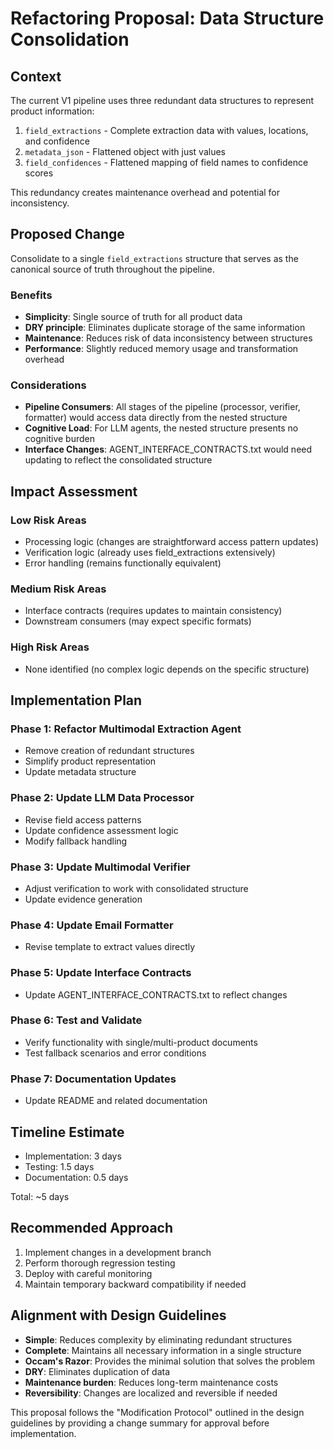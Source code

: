 # Refactoring Proposal: Data Structure Consolidation

## Context

The current V1 pipeline uses three redundant data structures to represent product information:
1. `field_extractions` - Complete extraction data with values, locations, and confidence
2. `metadata_json` - Flattened object with just values
3. `field_confidences` - Flattened mapping of field names to confidence scores

This redundancy creates maintenance overhead and potential for inconsistency.

## Proposed Change

Consolidate to a single `field_extractions` structure that serves as the canonical source of truth throughout the pipeline.

### Benefits

- **Simplicity**: Single source of truth for all product data
- **DRY principle**: Eliminates duplicate storage of the same information
- **Maintenance**: Reduces risk of data inconsistency between structures
- **Performance**: Slightly reduced memory usage and transformation overhead

### Considerations

- **Pipeline Consumers**: All stages of the pipeline (processor, verifier, formatter) would access data directly from the nested structure
- **Cognitive Load**: For LLM agents, the nested structure presents no cognitive burden
- **Interface Changes**: AGENT_INTERFACE_CONTRACTS.txt would need updating to reflect the consolidated structure

## Impact Assessment

### Low Risk Areas
- Processing logic (changes are straightforward access pattern updates)
- Verification logic (already uses field_extractions extensively)
- Error handling (remains functionally equivalent)

### Medium Risk Areas
- Interface contracts (requires updates to maintain consistency)
- Downstream consumers (may expect specific formats)

### High Risk Areas
- None identified (no complex logic depends on the specific structure)

## Implementation Plan

### Phase 1: Refactor Multimodal Extraction Agent
- Remove creation of redundant structures
- Simplify product representation
- Update metadata structure

### Phase 2: Update LLM Data Processor
- Revise field access patterns
- Update confidence assessment logic
- Modify fallback handling

### Phase 3: Update Multimodal Verifier
- Adjust verification to work with consolidated structure
- Update evidence generation

### Phase 4: Update Email Formatter
- Revise template to extract values directly

### Phase 5: Update Interface Contracts
- Update AGENT_INTERFACE_CONTRACTS.txt to reflect changes

### Phase 6: Test and Validate
- Verify functionality with single/multi-product documents
- Test fallback scenarios and error conditions

### Phase 7: Documentation Updates
- Update README and related documentation

## Timeline Estimate

- Implementation: 3 days
- Testing: 1.5 days
- Documentation: 0.5 days

Total: ~5 days

## Recommended Approach

1. Implement changes in a development branch
2. Perform thorough regression testing
3. Deploy with careful monitoring
4. Maintain temporary backward compatibility if needed

## Alignment with Design Guidelines

- **Simple**: Reduces complexity by eliminating redundant structures
- **Complete**: Maintains all necessary information in a single structure
- **Occam's Razor**: Provides the minimal solution that solves the problem
- **DRY**: Eliminates duplication of data
- **Maintenance burden**: Reduces long-term maintenance costs
- **Reversibility**: Changes are localized and reversible if needed

This proposal follows the "Modification Protocol" outlined in the design guidelines by providing a change summary for approval before implementation.